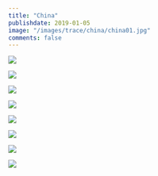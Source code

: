 ```yaml
---
title: "China"
publishdate: 2019-01-05
image: "/images/trace/china/china01.jpg"
comments: false
---
```


![](/tongtong/images/trace/china/china01.jpg)


![](/tongtong/images/trace/china/china02.jpg)


![](/tongtong/images/trace/china/china03.jpg)


![](/tongtong/images/trace/china/china04.jpg)


![](/tongtong/images/trace/china/china05.jpg)


![](/tongtong/images/trace/china/china06.jpg)


![](/tongtong/images/trace/china/china07.jpg)


![](/tongtong/images/trace/china/china08.jpg)
